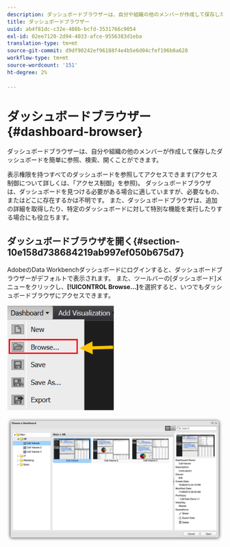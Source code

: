 ```yaml
---
description: ダッシュボードブラウザーは、自分や組織の他のメンバーが作成して保存したダッシュボードを簡単に参照、検索、開くことができます。
title: ダッシュボードブラウザー
uuid: ab4f81dc-c32e-408b-bcfd-3531766c9054
exl-id: 02ee7120-2d94-4033-afce-9556383d1eba
translation-type: tm+mt
source-git-commit: d9df90242ef96188f4e4b5e6d04cfef196b0a628
workflow-type: tm+mt
source-wordcount: '151'
ht-degree: 2%

---
```


# ダッシュボードブラウザー{#dashboard-browser}

ダッシュボードブラウザーは、自分や組織の他のメンバーが作成して保存したダッシュボードを簡単に参照、検索、開くことができます。

表示権限を持つすべてのダッシュボードを参照してアクセスできます(アクセス制御について詳しくは、「アクセス制御」を参照)。 ダッシュボードブラウザは、ダッシュボードを見つける必要がある場合に適していますが、必要なもの、またはどこに存在するかは不明です。 また、ダッシュボードブラウザは、追加の詳細を取得したり、特定のダッシュボードに対して特別な機能を実行したりする場合にも役立ちます。

## ダッシュボードブラウザを開く{#section-10e158d738684219ab997ef050b675d7}

AdobeのData Workbenchダッシュボードにログインすると、ダッシュボードブラウザーがデフォルトで表示されます。 また、ツールバーの[ダッシュボード]メニューをクリックし、**[!UICONTROL Browse…]**&#x200B;を選択すると、いつでもダッシュボードブラウザにアクセスできます。

![](assets/browse.png)

![](assets/choose_a_dashboard.png)
